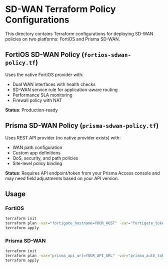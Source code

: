 # SD-WAN Terraform Policy Configurations

This directory contains Terraform configurations for deploying SD-WAN policies on two platforms: FortiOS and Prisma SD-WAN.

## FortiOS SD-WAN Policy (`fortios-sdwan-policy.tf`)

Uses the native FortiOS provider with:
- Dual WAN interfaces with health checks
- SD-WAN service rule for application-aware routing
- Performance SLA monitoring
- Firewall policy with NAT

**Status**: Production-ready

## Prisma SD-WAN Policy (`prisma-sdwan-policy.tf`)

Uses REST API provider (no native provider exists) with:
- WAN path configuration
- Custom app definitions
- QoS, security, and path policies
- Site-level policy binding

**Status**: Requires API endpoint/token from your Prisma Access console and may need field adjustments based on your API version.

## Usage

### FortiOS
```bash
terraform init
terraform plan -var="fortigate_hostname=YOUR_HOST" -var="fortigate_token=YOUR_TOKEN"
terraform apply
```

### Prisma SD-WAN
```bash
terraform init
terraform plan -var="prisma_api_url=YOUR_API_URL" -var="prisma_auth_token=YOUR_TOKEN" -var="site_id=YOUR_SITE_ID"
terraform apply
```
